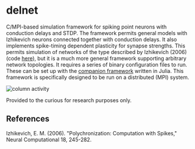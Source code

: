 # delnet

C/MPI-based simulation framework for spiking point neurons with conduction delays and STDP. The framework
permits general models with Izhikevich neurons connected together with conduction delays. It also implements
spike-timing dependent plasticity for synapse strengths. This permits simulation of networks of the type
described by Izhikevich (2006) (code [here](http://www.izhikevich.org/publications/spnet.htm)), but it is a much more general framework supporting arbitrary network
topologies.  It requires a series of binary configuration files to run.  These can be set up with the
[companion framework](https://github.com/analogouscircuit/DelayNetTools) written in Julia.  This framework is specifically designed to be run on a distributed
(MPI) system.


![column activity](/images/testanimation-2000-30-2.gif)

Provided to the curious for research purposes only. 


## References
Izhikevich, E. M. (2006). "Polychronization: Computation with Spikes," Neural Computational 18, 245-282.
